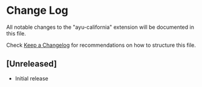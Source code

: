 # Change Log

All notable changes to the "ayu-california" extension will be documented in this file.

Check [Keep a Changelog](http://keepachangelog.com/) for recommendations on how to structure this file.

## [Unreleased]

- Initial release
